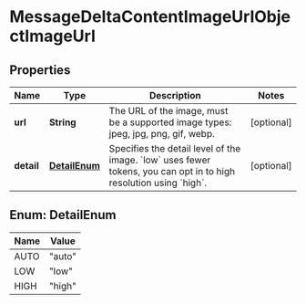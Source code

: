 # MessageDeltaContentImageUrlObjectImageUrl

## Properties
Name | Type | Description | Notes
------------ | ------------- | ------------- | -------------
**url** | **String** | The URL of the image, must be a supported image types: jpeg, jpg, png, gif, webp. |  [optional]
**detail** | [**DetailEnum**](#DetailEnum) | Specifies the detail level of the image. &#x60;low&#x60; uses fewer tokens, you can opt in to high resolution using &#x60;high&#x60;. |  [optional]

<a name="DetailEnum"></a>
## Enum: DetailEnum
Name | Value
---- | -----
AUTO | &quot;auto&quot;
LOW | &quot;low&quot;
HIGH | &quot;high&quot;
